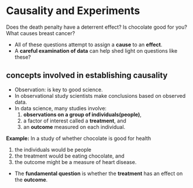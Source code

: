 # Causality and Experiments

Does the death penalty have a deterrent effect?
Is chocolate good for you?
What causes breast cancer?

- All of these questions attempt to assign a **cause** to an **effect**. 
- A **careful examination of data** can help shed light on questions like these?

## concepts involved in establishing causality

- Observation: is key to good science.
- In observational study scientists make conclusions based on observed data.
- In data science, many studies involve:
	1. **observations on a group of individuals(people)**, 
	2. a factor of interest called a **treatment**, and
	3. an **outcome** measured on each individual.

**Example:** In a study of whether chocolate is good for health
1. the individuals would be people
2. the treatment would be eating chocolate, and
3. the outcome might be a measure of heart disease.

- The **fundamental question** is whether the **treatment** has an effect on the **outcome**.



